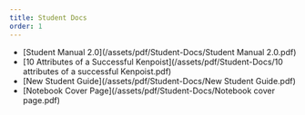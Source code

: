 ```yaml
---
title: Student Docs
order: 1
---
```



* [Student Manual 2.0](/assets/pdf/Student-Docs/Student Manual 2.0.pdf)
* [10 Attributes of a Successful Kenpoist](/assets/pdf/Student-Docs/10 attributes of a successful Kenpoist.pdf)
* [New Student Guide](/assets/pdf/Student-Docs/New Student Guide.pdf)
* [Notebook Cover Page](/assets/pdf/Student-Docs/Notebook cover page.pdf)